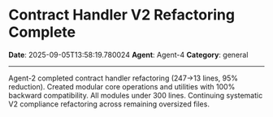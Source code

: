 # Contract Handler V2 Refactoring Complete

**Date**: 2025-09-05T13:58:19.780024
**Agent**: Agent-4
**Category**: general

---

Agent-2 completed contract handler refactoring (247→13 lines, 95% reduction). Created modular core operations and utilities with 100% backward compatibility. All modules under 300 lines. Continuing systematic V2 compliance refactoring across remaining oversized files.
